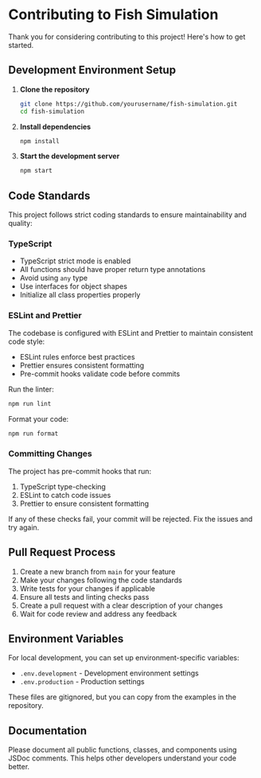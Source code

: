 # Contributing to Fish Simulation

Thank you for considering contributing to this project! Here's how to get started.

## Development Environment Setup

1. **Clone the repository**

   ```bash
   git clone https://github.com/yourusername/fish-simulation.git
   cd fish-simulation
   ```

2. **Install dependencies**

   ```bash
   npm install
   ```

3. **Start the development server**

   ```bash
   npm start
   ```

## Code Standards

This project follows strict coding standards to ensure maintainability and quality:

### TypeScript

- TypeScript strict mode is enabled
- All functions should have proper return type annotations
- Avoid using `any` type
- Use interfaces for object shapes
- Initialize all class properties properly

### ESLint and Prettier

The codebase is configured with ESLint and Prettier to maintain consistent code style:

- ESLint rules enforce best practices
- Prettier ensures consistent formatting
- Pre-commit hooks validate code before commits

Run the linter:

```bash
npm run lint
```

Format your code:

```bash
npm run format
```

### Committing Changes

The project has pre-commit hooks that run:

1. TypeScript type-checking
2. ESLint to catch code issues
3. Prettier to ensure consistent formatting

If any of these checks fail, your commit will be rejected. Fix the issues and try again.

## Pull Request Process

1. Create a new branch from `main` for your feature
2. Make your changes following the code standards
3. Write tests for your changes if applicable
4. Ensure all tests and linting checks pass
5. Create a pull request with a clear description of your changes
6. Wait for code review and address any feedback

## Environment Variables

For local development, you can set up environment-specific variables:

- `.env.development` - Development environment settings
- `.env.production` - Production settings

These files are gitignored, but you can copy from the examples in the repository.

## Documentation

Please document all public functions, classes, and components using JSDoc comments. This helps other developers understand your code better.
